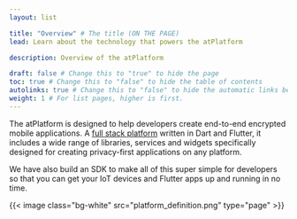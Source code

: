 ```yaml
---
layout: list

title: "Overview" # The title (ON THE PAGE)
lead: Learn about the technology that powers the atPlatform

description: Overview of the atPlatform

draft: false # Change this to "true" to hide the page
toc: true # Change this to "false" to hide the table of contents
autolinks: true # Change this to "false" to hide the automatic links below your content
weight: 1 # For list pages, higher is first.
---
```


The atPlatform is designed to help developers create end-to-end encrypted mobile applications. A [full stack platform](https://github.com/atsign-foundation/) written in Dart and Flutter, it includes a wide range of libraries, services and widgets specifically designed for creating privacy-first applications on any platform.

We have also build an SDK to make all of this super simple for developers so that you can get your IoT devices and Flutter apps up and running in no time.

{{< image class="bg-white" src="platform_definition.png" type="page"  >}}
